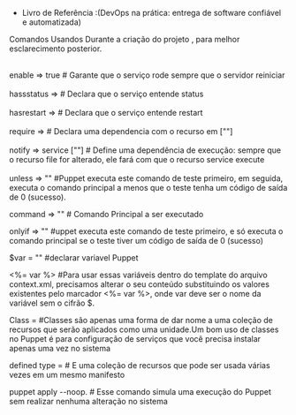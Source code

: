 
* Livro de Referência :(DevOps na prática: entrega de software confiável e automatizada)


Comandos Usandos Durante a criação do projeto , para melhor esclarecimento posterior.

<br>enable => true # Garante que o serviço rode sempre que o servidor reiniciar</br>
<br>hassstatus => # Declara que o serviço entende status</br>
<br>hasrestart => # Declara que o serviço entende restart</br>
<br>require => # Declara uma dependencia com o recurso em [""]</br>
<br>notify => service [""] # Define uma dependência de execução: sempre que
o recurso file for alterado, ele fará com que o recurso service execute </br>
<br>unless => ""  #Puppet executa este comando de teste primeiro, em seguida, executa o comando principal a menos que o teste tenha um código de saída de 0 (sucesso).</p> 
<p>command => "" # Comando Principal a ser executado</p>
<p>onlyif => "" #uppet executa este comando de teste primeiro, e só executa o comando principal se o teste tiver um código de saída de 0 (sucesso)</p>
<p>$var = "" #declarar variavel Puppet</p>
<p><%= var %> #Para usar essas variáveis dentro do template do 
arquivo context.xml, precisamos alterar o seu conteúdo substituindo
os valores existentes pelo marcador <%= var %>, onde var deve ser
o nome da variável sem o cifrão $.</p>
<p>Class = #Classes são apenas uma
forma de dar nome a uma coleção de recursos que serão aplicados como uma
unidade.Um bom uso de classes no Puppet é para configuração de serviços que
você precisa instalar apenas uma vez no sistema</p>
<p>defined type =  # E uma coleção de recursos que pode
ser usada várias vezes em um mesmo manifesto</p>
<p>puppet apply --noop. # Esse comando simula uma execução do Puppet sem realizar
nenhuma alteração no sistema</p>



